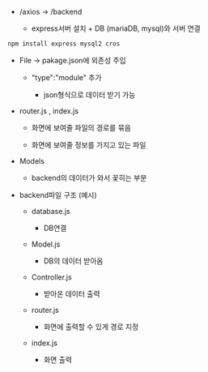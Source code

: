 - /axios -> /backend
  
  - express서버 설치 + DB (mariaDB, mysql)와 서버 연결

```bash
npm install express mysql2 cros
```



- File -> pakage.json에 외존성 주입
  
  - "type":"module" 추가
    
    - json형식으로 데이터 받기 가능

- router.js , index.js
  
  - 화면에 보여줄 파일의 경로를 묶음
  
  - 화면에 보여줄 정보를 가지고 있는 파일

- Models
  
  - backend의 데이터가 와서 꽃히는 부분



- backend파일 구조 (예시)
  
  - database.js
    
    - DB연결
  
  - Model.js
    
    - DB의 데이터 받아옴
  
  - Controller.js
    
    - 받아온 데이터 출력
  
  - router.js
    
    - 화면에 출력할 수 있게 경로 지정
  
  - index.js
    
    - 화면 출력
